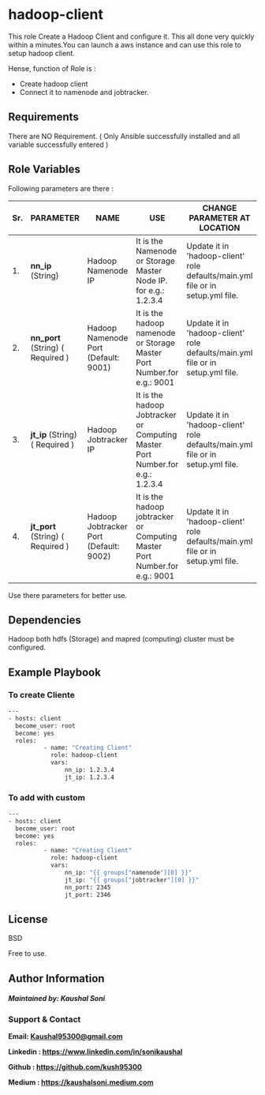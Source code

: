 hadoop-client
==============

This role Create a Hadoop Client  and configure it. This all done very quickly within a minutes.You can launch a aws instance and can use this role to setup hadoop client.

Hense, function of Role is :

- Create hadoop client
- Connect it to namenode and jobtracker.

Requirements
------------
There are NO Requirement. ( Only Ansible successfully installed and all variable successfully entered )

Role Variables
--------------

Following parameters are there : 

| Sr.|  PARAMETER | NAME  | USE  | CHANGE PARAMETER AT LOCATION |
| ------------ | ------------ | ------------ | ------------ | ------------ |
|1. |   <b>nn_ip</b>     (String)  | Hadoop Namenode IP  | It is the Namenode or Storage Master Node IP. for e.g.: 1.2.3.4 | Update it in 'hadoop-client' role defaults/main.yml file or in setup.yml file. |
|2. |   <b>nn_port</b>     (String) ( Required ) | Hadoop Namenode Port (Default: 9001)  | It is the hadoop namenode or Storage Master Port Number.for e.g.: 9001 | Update it in 'hadoop-client' role defaults/main.yml file or in setup.yml file. |
|3. |   <b>jt_ip</b>     (String) ( Required ) | Hadoop Jobtracker IP  | It is the hadoop Jobtracker or Computing Master Port Number.for e.g.: 1.2.3.4 | Update it in 'hadoop-client' role defaults/main.yml file or in setup.yml file. |
|4. |   <b>jt_port</b>     (String) ( Required ) | Hadoop Jobtracker Port (Default: 9002)  | It is the hadoop jobtracker or Computing Master Port Number.for e.g.: 9001 | Update it in 'hadoop-client' role defaults/main.yml file or in setup.yml file. |


Use there parameters for better use.

Dependencies
------------

Hadoop both hdfs (Storage)  and mapred (computing) cluster must be configured.

Example Playbook
----------------

### To create Cliente
```sh
---
- hosts: client
  become_user: root
  become: yes
  roles:
          - name: "Creating Client"
            role: hadoop-client
            vars:
                nn_ip: 1.2.3.4
                jt_ip: 1.2.3.4
```
### To add with custom 
```sh
---
- hosts: client
  become_user: root
  become: yes
  roles:
          - name: "Creating Client"
            role: hadoop-client
            vars:
                nn_ip: "{{ groups["namenode"][0] }}"
                jt_ip: "{{ groups["jobtracker"][0] }}"
                nn_port: 2345
                jt_port: 2346

```

License
-------

BSD

Free to use.

Author Information
------------------

##### Maintained by: Kaushal Soni
 
### Support & Contact
<b>

Email: Kaushal95300@gmail.com

Linkedin : https://www.linkedin.com/in/sonikaushal

Github : https://github.com/kush95300

Medium : https://kaushalsoni.medium.com  </b>

<br>

